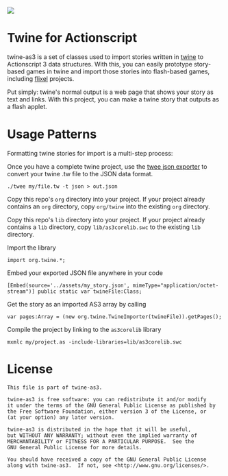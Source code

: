![](http://www.gnu.org/graphics/gplv3-127x51.png)

Twine for Actionscript
======================

twine-as3 is a set of classes used to import stories written in
[twine](http://www.gimcrackd.com/etc/src/) to
Actionscript 3 data structures. With this, you can easily prototype
story-based games in twine and import those stories into flash-based games,
including [flixel](http://www.flixel.org/) projects.

Put simply: twine's normal output is a web page that shows your story as text
and links. With this project, you can make a twine story that outputs as
a flash applet.

Usage Patterns
==============

Formatting twine stories for import is a multi-step process:

Once you have a complete twine project, use the
[twee json exporter](https://github.com/emmett9001/twee) to
convert your twine .tw file to the JSON data format.

    ./twee my/file.tw -t json > out.json

Copy this repo's `org` directory into your project. If your project already
contains an `org` directory, copy `org/twine` into the existing `org`
directory.

Copy this repo's `lib` directory into your project. If your project already
contains a `lib` directory, copy `lib/as3corelib.swc` to the existing `lib`
directory.

Import the library

    import org.twine.*;

Embed your exported JSON file anywhere in your code

    [Embed(source='../assets/my_story.json', mimeType="application/octet-stream")] public static var twineFile:Class;

Get the story as an imported AS3 array by calling

    var pages:Array = (new org.twine.TwineImporter(twineFile)).getPages();

Compile the project by linking to the `as3corelib` library

    mxmlc my/project.as -include-libraries=lib/as3corelib.swc

License
=======

    This file is part of twine-as3.

    twine-as3 is free software: you can redistribute it and/or modify
    it under the terms of the GNU General Public License as published by
    the Free Software Foundation, either version 3 of the License, or
    (at your option) any later version.

    twine-as3 is distributed in the hope that it will be useful,
    but WITHOUT ANY WARRANTY; without even the implied warranty of
    MERCHANTABILITY or FITNESS FOR A PARTICULAR PURPOSE.  See the
    GNU General Public License for more details.

    You should have received a copy of the GNU General Public License
    along with twine-as3.  If not, see <http://www.gnu.org/licenses/>.
